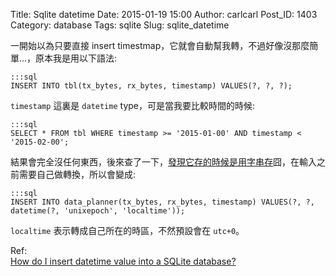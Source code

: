 Title: Sqlite datetime 
Date: 2015-01-19 15:00
Author: carlcarl
Post_ID: 1403
Category: database
Tags: sqlite
Slug: sqlite_datetime


一開始以為只要直接 insert timestmap，它就會自動幫我轉，不過好像沒那麼簡單...，原本我是用以下語法:

	:::sql
	INSERT INTO tbl(tx_bytes, rx_bytes, timestamp) VALUES(?, ?, ?);


`timestamp` 這裏是 `datetime` type，可是當我要比較時間的時候:

	:::sql
	SELECT * FROM tbl WHERE timestamp >= '2015-01-00' AND timestamp < '2015-02-00';

結果會完全沒任何東西，後來查了一下，[發現它存的時候是用字串存]囧，在輸入之前需要自己做轉換，所以會變成:

	:::sql
	INSERT INTO data_planner(tx_bytes, rx_bytes, timestamp) VALUES(?, ?, datetime(?, 'unixepoch', 'localtime'));


`localtime` 表示轉成自己所在的時區，不然預設會在 `utc+0`。


Ref:  
[How do I insert datetime value into a SQLite database?]  


[發現它存的時候是用字串存]: http://pro.ctlok.com/2010/08/sqlite-date-time.html
[How do I insert datetime value into a SQLite database?]: http://stackoverflow.com/questions/1933720/how-do-i-insert-datetime-value-into-a-sqlite-database